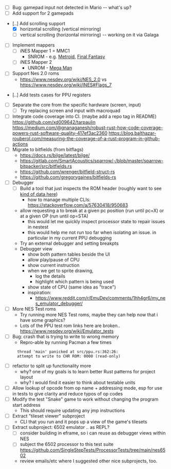 - [ ] Bug: gamepad input not detected in Mario -- what's up?
- [ ] Add support for 2 gamepads
- [..] Add scrolling support
  - [x] horizontal scrolling (vertical mirroring)
  - [ ] vertical scrolling (horizontal mirroring) -- working on it via Galaga
- [ ] Implement mappers
  - [ ] iNES Mapper 1 = MMC1
    - SNROM - e.g. [Metroid](https://nescartdb.com/profile/view/224/metroid), [Final Fantasy](https://nescartdb.com/profile/view/154/final-fantasy)
  - [ ] iNES Mapper 2
    - UNROM - [Mega Man](https://nescartdb.com/profile/view/608/mega-man)
- [ ] Support Nes 2.0 roms
  - https://www.nesdev.org/wiki/NES_2.0 vs https://www.nesdev.org/wiki/INES#Flags_7
- [..] Add tests cases for PPU registers
- [ ] Separate the core from the specific hardware (screen, input)
  - [ ] Try replacing screen and input with macroquad
- [ ] Integrate code coverage into CI. (maybe add a repo tag in README)
  https://github.com/xd009642/tarpaulin
  https://medium.com/@gnanaganesh/robust-rust-how-code-coverage-powers-rust-software-quality-417ef3ac2360
  https://blog.balthazar-rouberol.com/measuring-the-coverage-of-a-rust-program-in-github-actions
- [ ] Migrate to bitfields (from bitflags)
  - https://docs.rs/bilge/latest/bilge/
  - https://gitlab.com/SmartAcoustics/sparrow/-/blob/master/sparrow-bitpacker/src/bitfields.rs
  - https://github.com/wrenger/bitfield-struct-rs
  - https://github.com/gregorygaines/bitfields-rs
- [ ] Debugger
  - [ ] Build a tool that just inspects the ROM header (roughly want to see [kind of data here](https://nescartdb.com/profile/view/18/excitebike))
    - how to manage multiple CLIs: https://stackoverflow.com/a/57630418/950683
  - allow requesting a to break at a given pc position (run until pc=X) or at a given OP (run until op=STA)
    - this would let me quickly inspect processor state to repair issues in nestest
    - this would help me not run too far when isolating an issue. in particular in my current PPU debugging
  - Try an external debugger and setting breakpts
  - Debugger view
    - show both pattern tables beside the UI
    - allow play/pause of CPU
    - show current instruction
    - when we get to sprite drawing,
      - log the details
      - highlight which pattern is being used
    - show state of CPU (same idea as "trace")
    - inspiration:
      - https://www.reddit.com/r/EmuDev/comments/1hh4gr6/my_nes_emulator_debugger/
- [ ] More NES Test roms
  - Try running more NES Test roms, maybe they can help now that i have some graphics?
  - Lots of the PPU test rom links here are broken.. https://www.nesdev.org/wiki/Emulator_tests
- [ ] Bug: crash that is trying to write to wrong memory
  - Repro-able by running Pacman a few times
  ```
    thread 'main' panicked at src/ppu.rs:362:26:
    attempt to write to CHR ROM: 0000 (read-only)
  ```
- [ ] refactor to split up functionality more
  - why? one of my goals is to learn better Rust patterns for project layout
  - why? I would find it easier to think about testable units
- [ ] Allow lookup of opcode from op name + addressing mode, esp for use in tests to give clarity and reduce typos of op codes
- [ ] Modify the test "Snake" game to work without changing the program start address
  - This should require updating any jmp instructions
- [ ] Extract "tileset viewer" subproject
  - CLI that you run and it pops up a view of the game's tilesets
- [ ] Extract subproject: 6502 emulator .. as REPL?
  - [ ] consider building in eframe, so i can reuse as debugger views within NES
  - [ ] subject the 6502 processor to this test suite https://github.com/SingleStepTests/ProcessorTests/tree/main/nes6502
  - review emails/etc where I suggested other nice subprojects, too.
